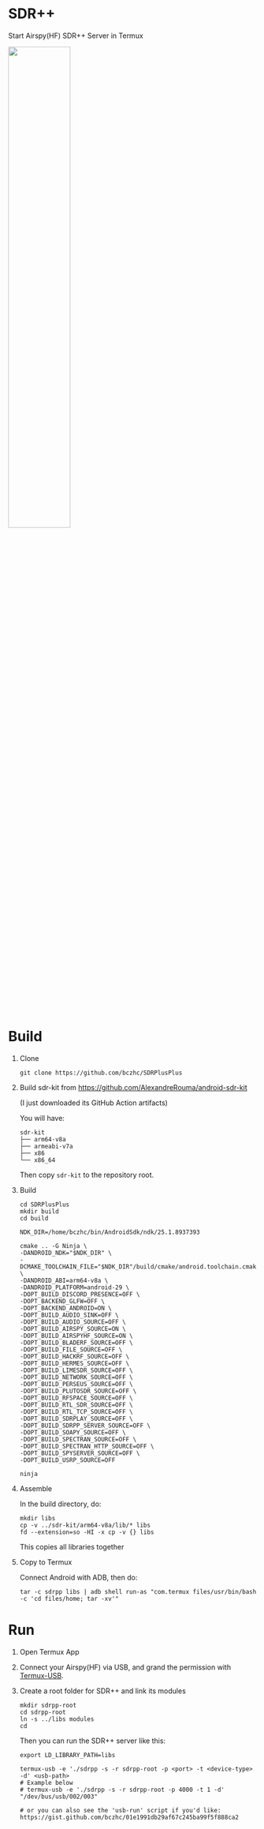 SDR++
===

Start Airspy(HF) SDR++ Server in Termux

<img src="https://github.com/bczhc/sdrpp-termux/assets/49330580/1b49eae2-2d23-4665-8a24-2d558df6ac0d" style="width: 50%">


# Build

1. Clone

   ```shell
   git clone https://github.com/bczhc/SDRPlusPlus
   ```
2. Build sdr-kit from https://github.com/AlexandreRouma/android-sdr-kit

   (I just downloaded its GitHub Action artifacts)

   You will have:
   ```console
   sdr-kit
   ├── arm64-v8a
   ├── armeabi-v7a
   ├── x86
   └── x86_64
   ```

   Then copy `sdr-kit` to the repository root.
3. Build

   ```shell
   cd SDRPlusPlus
   mkdir build
   cd build

   NDK_DIR=/home/bczhc/bin/AndroidSdk/ndk/25.1.8937393

   cmake .. -G Ninja \
   -DANDROID_NDK="$NDK_DIR" \
   -DCMAKE_TOOLCHAIN_FILE="$NDK_DIR"/build/cmake/android.toolchain.cmake \
   -DANDROID_ABI=arm64-v8a \
   -DANDROID_PLATFORM=android-29 \
   -DOPT_BUILD_DISCORD_PRESENCE=OFF \
   -DOPT_BACKEND_GLFW=OFF \
   -DOPT_BACKEND_ANDROID=ON \
   -DOPT_BUILD_AUDIO_SINK=OFF \
   -DOPT_BUILD_AUDIO_SOURCE=OFF \
   -DOPT_BUILD_AIRSPY_SOURCE=ON \
   -DOPT_BUILD_AIRSPYHF_SOURCE=ON \
   -DOPT_BUILD_BLADERF_SOURCE=OFF \
   -DOPT_BUILD_FILE_SOURCE=OFF \
   -DOPT_BUILD_HACKRF_SOURCE=OFF \
   -DOPT_BUILD_HERMES_SOURCE=OFF \
   -DOPT_BUILD_LIMESDR_SOURCE=OFF \
   -DOPT_BUILD_NETWORK_SOURCE=OFF \
   -DOPT_BUILD_PERSEUS_SOURCE=OFF \
   -DOPT_BUILD_PLUTOSDR_SOURCE=OFF \
   -DOPT_BUILD_RFSPACE_SOURCE=OFF \
   -DOPT_BUILD_RTL_SDR_SOURCE=OFF \
   -DOPT_BUILD_RTL_TCP_SOURCE=OFF \
   -DOPT_BUILD_SDRPLAY_SOURCE=OFF \
   -DOPT_BUILD_SDRPP_SERVER_SOURCE=OFF \
   -DOPT_BUILD_SOAPY_SOURCE=OFF \
   -DOPT_BUILD_SPECTRAN_SOURCE=OFF \
   -DOPT_BUILD_SPECTRAN_HTTP_SOURCE=OFF \
   -DOPT_BUILD_SPYSERVER_SOURCE=OFF \
   -DOPT_BUILD_USRP_SOURCE=OFF

   ninja
   ```
4. Assemble

   In the build directory, do:
   ```shell
   mkdir libs
   cp -v ../sdr-kit/arm64-v8a/lib/* libs
   fd --extension=so -HI -x cp -v {} libs
   ```
   This copies all libraries together

5. Copy to Termux

   Connect Android with ADB, then do:
   ```shell
   tar -c sdrpp libs | adb shell run-as "com.termux files/usr/bin/bash -c 'cd files/home; tar -xv'"
   ```

# Run

1. Open Termux App
2. Connect your Airspy(HF) via USB, and grand the permission
   with [Termux-USB](https://wiki.termux.com/wiki/Termux-usb).
3. Create a root folder for SDR++ and link its modules

   ```shell
   mkdir sdrpp-root
   cd sdrpp-root
   ln -s ../libs modules
   cd
   ```

   Then you can run the SDR++ server like this:
   ```shell
   export LD_LIBRARY_PATH=libs
   
   termux-usb -e './sdrpp -s -r sdrpp-root -p <port> -t <device-type> -d' <usb-path>
   # Example below
   # termux-usb -e './sdrpp -s -r sdrpp-root -p 4000 -t 1 -d' "/dev/bus/usb/002/003"

   # or you can also see the 'usb-run' script if you'd like: https://gist.github.com/bczhc/01e1991db29af67c245ba99f5f888ca2
   ```
